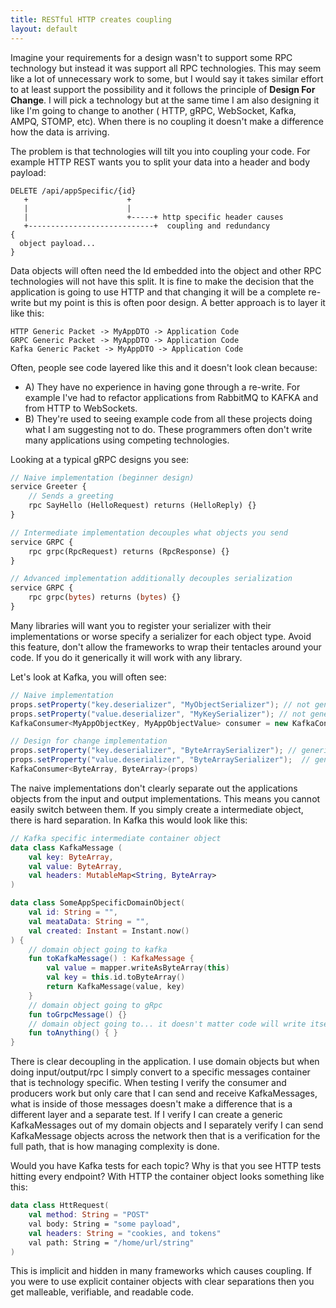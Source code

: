 ```yaml
---
title: RESTful HTTP creates coupling
layout: default
---
```



Imagine your requirements for a design wasn't to support some RPC technology but instead it was support all RPC technologies. This may seem like a lot of unnecessary work to some, but I would say it takes similar effort to at least support the possibility and it follows the principle of **Design For Change**. I will pick a technology but at the same time I am also designing it like I'm going to change to another ( HTTP, gRPC, WebSocket, Kafka, AMPQ, STOMP, etc). When there is no coupling it doesn't make a difference how the data is arriving.

The problem is that technologies will tilt you into coupling your code. For example HTTP REST wants you to split your data into a header and body payload:

```
DELETE /api/appSpecific/{id}
   +                      +
   |                      |
   |                      +-----+ http specific header causes 
   +----------------------------+  coupling and redundancy
{
  object payload...    
}
```

Data objects will often need the Id embedded into the object and other RPC technologies will not have this split. It is fine to make the decision that the application is going to use HTTP and that changing it will be a complete re-write but my point is this is often poor design. A better approach is to layer it like this:

```
HTTP Generic Packet -> MyAppDTO -> Application Code
GRPC Generic Packet -> MyAppDTO -> Application Code
Kafka Generic Packet -> MyAppDTO -> Application Code
```

Often, people see code layered like this and it doesn't look clean because:

* A) They have no experience in having gone through a re-write. For example I've had to refactor applications from RabbitMQ to KAFKA and from HTTP to WebSockets.
* B) They're used to seeing example code from all these projects doing what I am suggesting not to do. These programmers often don't write many applications using competing technologies. 

Looking at a typical gRPC designs you see:

```protobuf
// Naive implementation (beginner design)
service Greeter {
    // Sends a greeting
    rpc SayHello (HelloRequest) returns (HelloReply) {}
}

// Intermediate implementation decouples what objects you send
service GRPC {
    rpc grpc(RpcRequest) returns (RpcResponse) {}
}

// Advanced implementation additionally decouples serialization
service GRPC {
    rpc grpc(bytes) returns (bytes) {}
}
```

Many libraries will want you to register your serializer with their implementations or worse
specify a serializer for each object type. Avoid this feature, don't allow the frameworks to wrap their tentacles around your code. If you do it generically it will work with any library.

Let's look at Kafka, you will often see:


```java
// Naive implementation
props.setProperty("key.deserializer", "MyObjectSerializer"); // not generic  (coupled)
props.setProperty("value.deserializer", "MyKeySerializer"); // not generic (cohesion)
KafkaConsumer<MyAppObjectKey, MyAppObjectValue> consumer = new KafkaConsumer<>(props);

// Design for change implementation
props.setProperty("key.deserializer", "ByteArraySerializer"); // generic
props.setProperty("value.deserializer", "ByteArraySerializer");  // generic
KafkaConsumer<ByteArray, ByteArray>(props)
```

The naive implementations don't clearly separate out the applications objects from the input and output implementations. This means you cannot easily switch between them. If you simply create a intermediate object, there is hard separation. In Kafka this would look like this:

```kotlin
// Kafka specific intermediate container object
data class KafkaMessage (
    val key: ByteArray,
    val value: ByteArray,
    val headers: MutableMap<String, ByteArray>
)
```

```kotlin
data class SomeAppSpecificDomainObject(
    val id: String = "",
    val meataData: String = "",
    val created: Instant = Instant.now()
) {
    // domain object going to kafka
    fun toKafkaMessage() : KafkaMessage {
        val value = mapper.writeAsByteArray(this) 
        val key = this.id.toByteArray()
        return KafkaMessage(value, key)
    }
    // domain object going to gRpc
    fun toGrpcMessage() {}
    // domain object going to... it doesn't matter code will write itself
    fun toAnything() { } 
}
```

There is clear decoupling in the application. I use domain objects but when doing input/output/rpc I simply convert to a specific messages container that is technology specific. When testing I verify the consumer and producers work but only care that I can send and receive KafkaMessages, what is inside of those messages doesn't make a difference that is a different layer and a separate test. If I verify I can create a generic KafkaMessages out of my domain objects and I separately verify I can send KafkaMessage objects across the network then that is a verification for the full path, that is how managing complexity is done. 

Would you have Kafka tests for each topic? Why is that you see HTTP tests hitting every endpoint? With HTTP the container object looks something like this:

```kotlin
data class HttRequest(
    val method: String = "POST"
    val body: String = "some payload",
    val headers: String = "cookies, and tokens"
    val path: String = "/home/url/string"
)
```

This is implicit and hidden in many frameworks which causes coupling. If you were to use explicit container objects with clear separations then you get malleable, verifiable, and readable code. 

